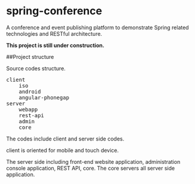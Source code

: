 spring-conference
=================

A conference and event publishing platform to demonstrate Spring related technologies and RESTful architecture.

**This project is still under construction.**


##Project structure


Source codes structure.

<pre>
client
	iso
	android
	angular-phonegap
server
	webapp 
	rest-api
	admin
	core
</pre>

The codes include client and server side codes.

client is oriented for mobile and touch device.

The server side including front-end website application, administration console application, REST API, core. The core servers all server side application. 

